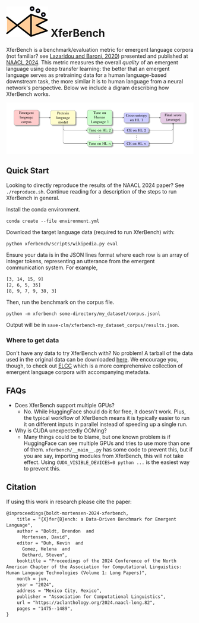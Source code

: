 ![XferBench logo](./assets/logo.svg)
XferBench
=========

XferBench is a benchmark/evaluation metric for emergent language corpora (not
familiar? see [Lazaridou and Baroni, 2020](https://arxiv.org/abs/2006.02419))
presented and published at [NAACL
2024](https://aclanthology.org/2024.naacl-long.82/).  This metric measures the
overall _quality_ of an emergent language using deep transfer learning: the
better that an emergent language serves as pretraining data for a human
language-based downstream task, the more similar it is to human language from
a neural network's perspective.  Below we include a digram describing how
XferBench works.

![Benchmark architecture](./assets/benchmark-chart.svg)


## Quick Start

Looking to directly reproduce the results of the NAACL 2024 paper?  See
`./reproduce.sh`.  Continue reading for a description of the steps to run
XferBench in general.

Install the conda environment.

    conda create --file environment.yml

Download the target language data (required to run XferBench) with:

    python xferbench/scripts/wikipedia.py eval

Ensure your data is in the JSON lines format where each row is an array of
integer tokens, representing an utterance from the emergent communication
system.  For example,

    [3, 14, 15, 9]
    [2, 6, 5, 35]
    [8, 9, 7, 9, 38, 3]

Then, run the benchmark on the corpus file.

    python -m xferbench some-directory/my_dataset/corpus.jsonl

Output will be in `save-clm/xferbench-my_dataset_corpus/results.json`.


### Where to get data

Don't have any data to try XferBench with?  No problem!  A tarball of the data
used in the original data can be downloaded
[here](http://patient.lti.cs.cmu.edu:12001/xferbench-paper-data.tar.gz).  We
encourage you, though, to check out
[ELCC](https://huggingface.co/datasets/bboldt/elcc) which is a more
comprehensive collection of emergent language corpora with accompanying
metadata.


## FAQs

- Does XferBench support multiple GPUs?
    - No.  While HuggingFace should do it for free, it doesn't work.  Plus, the
      typical workflow of XferBench means it is typically easier to run it on
      different inputs in parallel instead of speeding up a single run.
- Why is CUDA unexpectedly OOMing?
    - Many things could be to blame, but one known problem is if HuggingFace
      can see multiple GPUs and tries to use more than one of them.
      `xferbench/__main__.py` has some code to prevent this, but if you are
      say, importing modules from XferBench, this will not take effect.  Using
      `CUDA_VISIBLE_DEVICES=0 python ...` is the easiest way to prevent this.

## Citation

If using this work in research please cite the paper:

    @inproceedings{boldt-mortensen-2024-xferbench,
        title = "{X}fer{B}ench: a Data-Driven Benchmark for Emergent Language",
        author = "Boldt, Brendon  and
          Mortensen, David",
        editor = "Duh, Kevin  and
          Gomez, Helena  and
          Bethard, Steven",
        booktitle = "Proceedings of the 2024 Conference of the North American Chapter of the Association for Computational Linguistics: Human Language Technologies (Volume 1: Long Papers)",
        month = jun,
        year = "2024",
        address = "Mexico City, Mexico",
        publisher = "Association for Computational Linguistics",
        url = "https://aclanthology.org/2024.naacl-long.82",
        pages = "1475--1489",
    }
